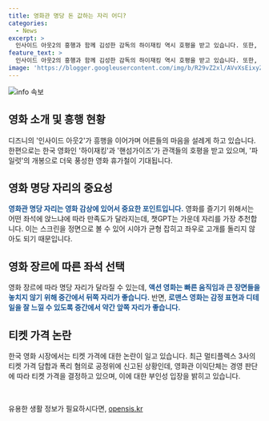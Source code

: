 ```yaml
---
title: 영화관 명당 돈 값하는 자리 어디?
categories:
  - News
excerpt: >
  인사이드 아웃2의 흥행과 함께 김성한 감독의 하이재킹 역시 호평을 받고 있습니다. 또한, 핸섬가이즈와 파일럿의 기대작이 이어집니다. 한편, 영화관 명당 자리는 가운데 자리를 권장하며, 챗GPT의 AI도 이에 동의합니다. 이와 관련하여 영화 티켓 가격 담합과 폭리 혐의로 공정위에 신고가 접수되어 논란이 되고 있습니다.
feature_text: >
  인사이드 아웃2의 흥행과 함께 김성한 감독의 하이재킹 역시 호평을 받고 있습니다. 또한, 핸섬가이즈와 파일럿의 기대작이 이어집니다. 한편, 영화관 명당 자리는 가운데 자리를 권장하며, 챗GPT의 AI도 이에 동의합니다. 이와 관련하여 영화 티켓 가격 담합과 폭리 혐의로 공정위에 신고가 접수되어 논란이 되고 있습니다.
image: 'https://blogger.googleusercontent.com/img/b/R29vZ2xl/AVvXsEixyZcFfHzMRdzZMjFBmAUKJYCLCGyLL1o632UiGVXcaFdKo_bkvkuCioo0uUKlGfBVcT3P84aROyZIXSBEx3Aw5nCQ3pTgDom1WDC4m8eifvWiAmWEEVb4x6G_l8C0QH225ldMjyaFvpxGEBGNO37VmDTDMHGhJPq73UglMfDca1-0aw/s1600/blogspot.png'
---
```


<p><img src="https://blogger.googleusercontent.com/img/b/R29vZ2xl/AVvXsEixyZcFfHzMRdzZMjFBmAUKJYCLCGyLL1o632UiGVXcaFdKo_bkvkuCioo0uUKlGfBVcT3P84aROyZIXSBEx3Aw5nCQ3pTgDom1WDC4m8eifvWiAmWEEVb4x6G_l8C0QH225ldMjyaFvpxGEBGNO37VmDTDMHGhJPq73UglMfDca1-0aw/s1600/blogspot.png" alt="info 속보" /></p>

<h2 data-ke-size="size26">영화 소개 및 흥행 현황</h2>

<p>디즈니의 '인사이드 아웃2'가 흥행을 이어가며 어른들의 마음을 설레게 하고 있습니다. 한편으로는 한국 영화인 '하이재킹'과 '핸섬가이즈'가 관객들의 호평을 받고 있으며, '파일럿'의 개봉으로 더욱 풍성한 영화 휴가철이 기대됩니다.</p>

<h2 data-ke-size="size26">영화 명당 자리의 중요성</h2>

<p><b><span style="color: #1a5490;">영화관 명당 자리는 영화 감상에 있어서 중요한 포인트입니다.</span></b> 영화를 즐기기 위해서는 어떤 좌석에 앉느냐에 따라 만족도가 달라지는데, 챗GPT는 가운데 자리를 가장 추천합니다. 이는 스크린을 정면으로 볼 수 있어 시야가 균형 잡히고 좌우로 고개를 돌리지 않아도 되기 때문입니다.</p>

<h2 data-ke-size="size26">영화 장르에 따른 좌석 선택</h2>

<p>영화 장르에 따라 명당 자리가 달라질 수 있는데, <b><span style="color: #1a5490;">액션 영화는 빠른 움직임과 큰 장면들을 놓치지 않기 위해 중간에서 뒤쪽 자리가 좋습니다.</span></b> 반면, <b><span style="color: #1a5490;">로맨스 영화는 감정 표현과 디테일을 잘 느낄 수 있도록 중간에서 약간 앞쪽 자리가 좋습니다.</span></b></p>

<h2 data-ke-size="size26">티켓 가격 논란</h2>

<p>한국 영화 시장에서는 티켓 가격에 대한 논란이 일고 있습니다. 최근 멀티플렉스 3사의 티켓 가격 담합과 폭리 혐의로 공정위에 신고된 상황인데, 영화관 이익단체는 경영 판단에 따라 티켓 가격을 결정하고 있으며, 이에 대한 부인성 입장을 밝히고 있습니다.</p>

<p data-ke-size="size16">&nbsp;</p>
유용한 생활 정보가 필요하시다면, <a href="https://opensis.kr" rel="dofollow">opensis.kr</a>



